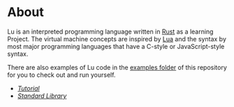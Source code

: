 # About

Lu is an interpreted programming language written in [Rust](https://www.rust-lang.org) as a learning Project. The virtual machine concepts are inspired by [Lua](https://www.lua.org) and the syntax by most major programming languages that have a C-style or JavaScript-style syntax.

There are also examples of Lu code in the [examples folder](/examples/) of this repository for you to check out and run yourself.

- *[Tutorial](/docs/hello_world.md)*
- *[Standard Library](/docs/std/global.md)*